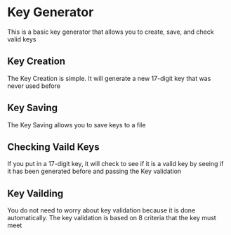 # Key Generator
This is a basic key generator that allows you to create, save, and check valid keys
## Key Creation
The Key Creation is simple. It will generate a new 17-digit key that was never used before
## Key Saving
The Key Saving allows you to save keys to a file
## Checking Vaild Keys
If you put in a 17-digit key, it will check to see if it is a valid key by seeing if it has been generated before and passing the Key validation
## Key Vailding
You do not need to worry about key validation because it is done automatically. The key validation is based on 8 criteria that the key must meet